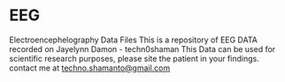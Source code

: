 # EEG
Electroencephelography Data Files 
This is a repository of EEG DATA recorded on Jayelynn Damon - techn0shaman
This Data can be used for scientific research purposes, please site the patient in your findings. 
contact me at techno.shamanto@gmail.com
